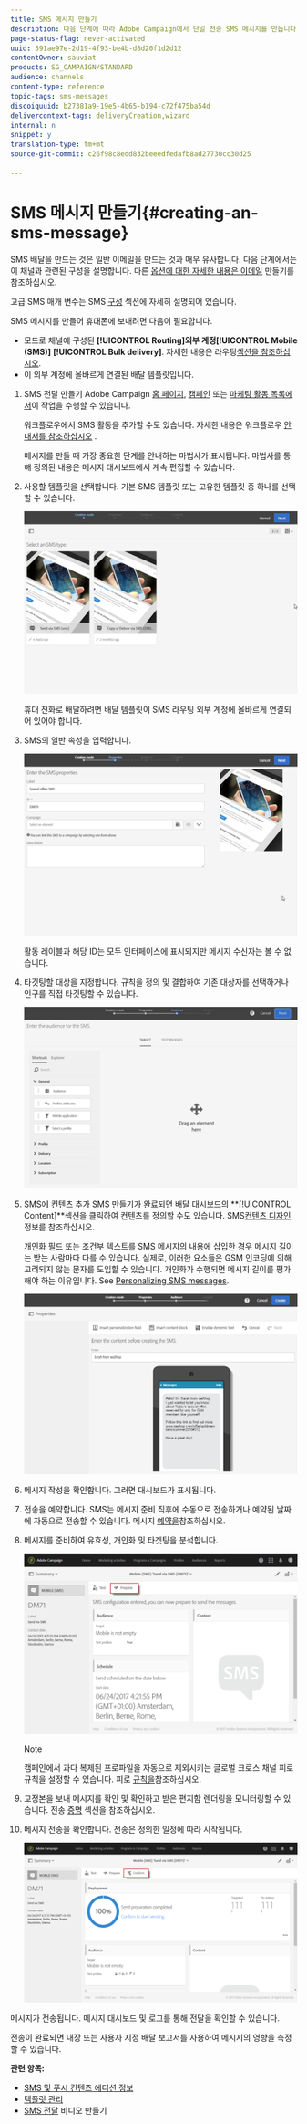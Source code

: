 ```yaml
---
title: SMS 메시지 만들기
description: 다음 단계에 따라 Adobe Campaign에서 단일 전송 SMS 메시지를 만듭니다.
page-status-flag: never-activated
uuid: 591ae97e-2d19-4f93-be4b-d8d20f1d2d12
contentOwner: sauviat
products: SG_CAMPAIGN/STANDARD
audience: channels
content-type: reference
topic-tags: sms-messages
discoiquuid: b27381a9-19e5-4b65-b194-c72f475ba54d
delivercontext-tags: deliveryCreation,wizard
internal: n
snippet: y
translation-type: tm+mt
source-git-commit: c26f98c8edd832beeedfedafb8ad27730cc30d25

---
```



# SMS 메시지 만들기{#creating-an-sms-message}

SMS 배달을 만드는 것은 일반 이메일을 만드는 것과 매우 유사합니다. 다음 단계에서는 이 채널과 관련된 구성을 설명합니다. 다른 [옵션에 대한 자세한 내용은 이메일](../../channels/using/creating-an-email.md) 만들기를 참조하십시오.

고급 SMS 매개 변수는 SMS [구성](../../administration/using/configuring-sms-channel.md) 섹션에 자세히 설명되어 있습니다.

SMS 메시지를 만들어 휴대폰에 보내려면 다음이 필요합니다.

* 모드로 채널에 구성된 **[!UICONTROL Routing]**외부 계정**[!UICONTROL Mobile (SMS)]** **[!UICONTROL Bulk delivery]**. 자세한 내용은 라우팅[섹션을 참조하십시오](../../administration/using/configuring-sms-channel.md#defining-an-sms-routing).
* 이 외부 계정에 올바르게 연결된 배달 템플릿입니다.

1. SMS 전달 만들기 Adobe Campaign [홈 페이지](../../start/using/interface-description.md#home-page), [캠페인](../../start/using/marketing-activities.md#creating-a-marketing-activity) 또는 [마케팅 활동 목록에서](../../start/using/programs-and-campaigns.md#creating-a-campaign)이 작업을 수행할 수 있습니다.

   워크플로우에서 SMS 활동을 추가할 수도 있습니다. 자세한 내용은 워크플로우 [안내서를 참조하십시오](../../automating/using/sms-delivery.md) .

   메시지를 만들 때 가장 중요한 단계를 안내하는 마법사가 표시됩니다. 마법사를 통해 정의된 내용은 메시지 대시보드에서 계속 편집할 수 있습니다.

1. 사용할 템플릿을 선택합니다. 기본 SMS 템플릿 또는 고유한 템플릿 중 하나를 선택할 수 있습니다.

   ![](assets/sms_creation_1.png)

   휴대 전화로 배달하려면 배달 템플릿이 SMS 라우팅 외부 계정에 올바르게 연결되어 있어야 합니다.

1. SMS의 일반 속성을 입력합니다.

   ![](assets/sms_creation_2.png)

   활동 레이블과 해당 ID는 모두 인터페이스에 표시되지만 메시지 수신자는 볼 수 없습니다.

1. 타깃팅할 대상을 지정합니다. 규칙을 정의 및 결합하여 기존 대상자를 선택하거나 인구를 직접 타깃팅할 수 있습니다.

   ![](assets/sms_creation_3.png)

1. SMS에 컨텐츠 추가 SMS 만들기가 완료되면 배달 대시보드의 **[!UICONTROL Content]**섹션을 클릭하여 컨텐츠를 정의할 수도 있습니다. SMS[컨텐츠 디자인](../../channels/using/about-sms-and-push-content-design.md)정보를 참조하십시오.

   개인화 필드 또는 조건부 텍스트를 SMS 메시지의 내용에 삽입한 경우 메시지 길이는 받는 사람마다 다를 수 있습니다. 실제로, 이러한 요소들은 GSM 인코딩에 의해 고려되지 않는 문자를 도입할 수 있습니다. 개인화가 수행되면 메시지 길이를 평가해야 하는 이유입니다. See [Personalizing SMS messages](../../channels/using/personalizing-sms-messages.md).

   ![](assets/sms_creation_4.png)

1. 메시지 작성을 확인합니다. 그러면 대시보드가 표시됩니다.
1. 전송을 예약합니다. SMS는 메시지 준비 직후에 수동으로 전송하거나 예약된 날짜에 자동으로 전송할 수 있습니다. 메시지 [예약을](../../sending/using/about-scheduling-messages.md)참조하십시오.
1. 메시지를 준비하여 유효성, 개인화 및 타겟팅을 분석합니다.

   ![](assets/sms_creation_6.png)

   >[!NOTE]
   >
   >캠페인에서 과다 복제된 프로파일을 자동으로 제외시키는 글로벌 크로스 채널 피로 규칙을 설정할 수 있습니다. 피로 [규칙을](../../administration/using/fatigue-rules.md)참조하십시오.

1. 교정본을 보내 메시지를 확인 및 확인하고 받은 편지함 렌더링을 모니터링할 수 있습니다. 전송 [증명](../../sending/using/managing-test-profiles-and-sending-proofs.md#sending-proofs) 섹션을 참조하십시오.
1. 메시지 전송을 확인합니다. 전송은 정의한 일정에 따라 시작됩니다.

   ![](assets/sms_creation_7.png)

메시지가 전송됩니다. 메시지 대시보드 및 로그를 통해 전달을 확인할 수 있습니다.

전송이 완료되면 내장 또는 사용자 지정 배달 보고서를 사용하여 메시지의 영향을 측정할 수 있습니다.

**관련 항목:**

* [SMS 및 푸시 컨텐츠 에디션 정보](../../channels/using/about-sms-and-push-content-design.md)
* [템플릿 관리](../../start/using/marketing-activity-templates.md)
* [SMS 전달](https://helpx.adobe.com/campaign/kt/acs/using/acs-creating-a-sms-delivery-feature-video-use.html) 비디오 만들기

